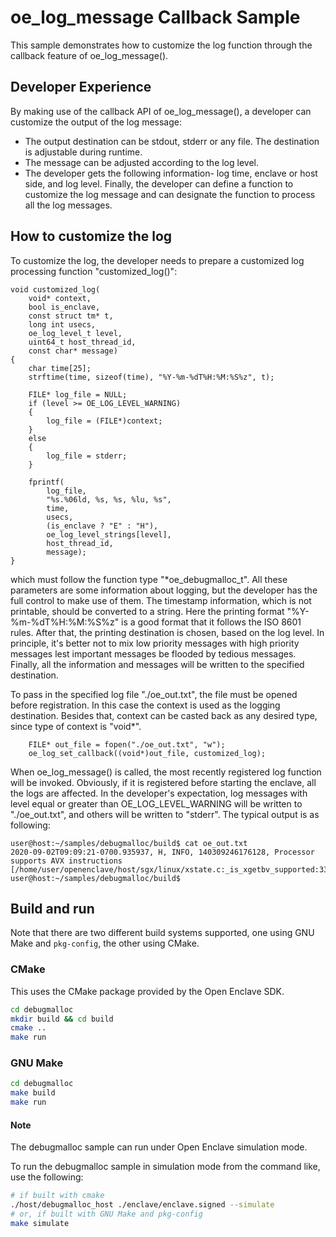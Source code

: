 # oe_log_message Callback Sample

This sample demonstrates how to customize the log function through the callback feature of oe_log_message().

## Developer Experience

By making use of the callback API of oe_log_message(), a developer can customize the output of the log message:

- The output destination can be stdout, stderr or any file. The destination is adjustable during runtime.
- The message can be adjusted according to the log level.
- The developer gets the following information- log time, enclave or host side, and log level.
Finally, the developer can define a function to customize the log message and can designate the function to process all the log messages.

## How to customize the log
To customize the log, the developer needs to prepare a customized log processing function "customized_log()":
```
void customized_log(
    void* context,
    bool is_enclave,
    const struct tm* t,
    long int usecs,
    oe_log_level_t level,
    uint64_t host_thread_id,
    const char* message)
{
    char time[25];
    strftime(time, sizeof(time), "%Y-%m-%dT%H:%M:%S%z", t);

    FILE* log_file = NULL;
    if (level >= OE_LOG_LEVEL_WARNING)
    {
        log_file = (FILE*)context;
    }
    else
    {
        log_file = stderr;
    }

    fprintf(
        log_file,
        "%s.%06ld, %s, %s, %lu, %s",
        time,
        usecs,
        (is_enclave ? "E" : "H"),
        oe_log_level_strings[level],
        host_thread_id,
        message);
}
```
which must follow the function type "*oe_debugmalloc_t". All these parameters are some information about logging,
but the developer has the full control to make use of them. The timestamp information, which is not printable,
should be converted to a string. Here the printing format "%Y-%m-%dT%H:%M:%S%z" is a good format that it follows the ISO 8601 rules.
After that, the printing destination is chosen, based on the log level. In principle,
it's better not to mix low priority messages with high priority messages lest important messages be flooded by tedious messages.
Finally, all the information and messages will be written to the specified destination.

To pass in the specified log file "./oe_out.txt", the file must be opened before registration.
In this case the context is used as the logging destination. Besides that, context can be casted back as any desired type, since type of context is "void*".
```
    FILE* out_file = fopen("./oe_out.txt", "w");
    oe_log_set_callback((void*)out_file, customized_log);
```
When oe_log_message() is called, the most recently registered log function will be invoked. Obviously, if it is registered before starting the enclave, all the logs are affected.
In the developer's expectation, log messages with level equal or greater than OE_LOG_LEVEL_WARNING will be written to "./oe_out.txt", and others will be written to "stderr". The typical output is as following:
```
user@host:~/samples/debugmalloc/build$ cat oe_out.txt
2020-09-02T09:09:21-0700.935937, H, INFO, 140309246176128, Processor supports AVX instructions [/home/user/openenclave/host/sgx/linux/xstate.c:_is_xgetbv_supported:33]
user@host:~/samples/debugmalloc/build$
```

## Build and run

Note that there are two different build systems supported, one using GNU Make and
`pkg-config`, the other using CMake.

### CMake

This uses the CMake package provided by the Open Enclave SDK.

```bash
cd debugmalloc
mkdir build && cd build
cmake ..
make run
```

### GNU Make

```bash
cd debugmalloc
make build
make run
```

#### Note

The debugmalloc sample can run under Open Enclave simulation mode.

To run the debugmalloc sample in simulation mode from the command like, use the following:

```bash
# if built with cmake
./host/debugmalloc_host ./enclave/enclave.signed --simulate
# or, if built with GNU Make and pkg-config
make simulate
```
